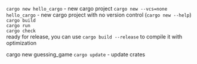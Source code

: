 `cargo new hello_cargo` - new cargo project
`cargo new --vcs=none hello_cargo` - new cargo project with no version control (`cargo new --help`)
`cargo build`  
`cargo run`  
`cargo check`  
ready for release, you can use `cargo build --release` to compile it with optimization

cargo new guessing_game
`cargo update` - update crates
